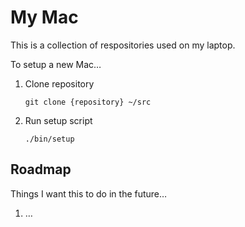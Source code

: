 # My Mac

This is a collection of respositories used on my laptop.

To setup a new Mac…

1. Clone repository

    ```
    git clone {repository} ~/src
    ```

1. Run setup script

    ```
    ./bin/setup
    ```



## Roadmap

Things I want this to do in the future…

1. …
